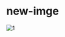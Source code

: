 # new-imge
![1](https://user-images.githubusercontent.com/121964618/210616772-f81f99dd-f168-4462-bb8c-a2e192580c3c.jpg)
